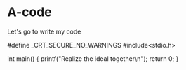 # A-code

Let's go to write my code

#define _CRT_SECURE_NO_WARNINGS
#include<stdio.h>

int main()
{
  printf("Realize the ideal together\n");
  return 0;
}
